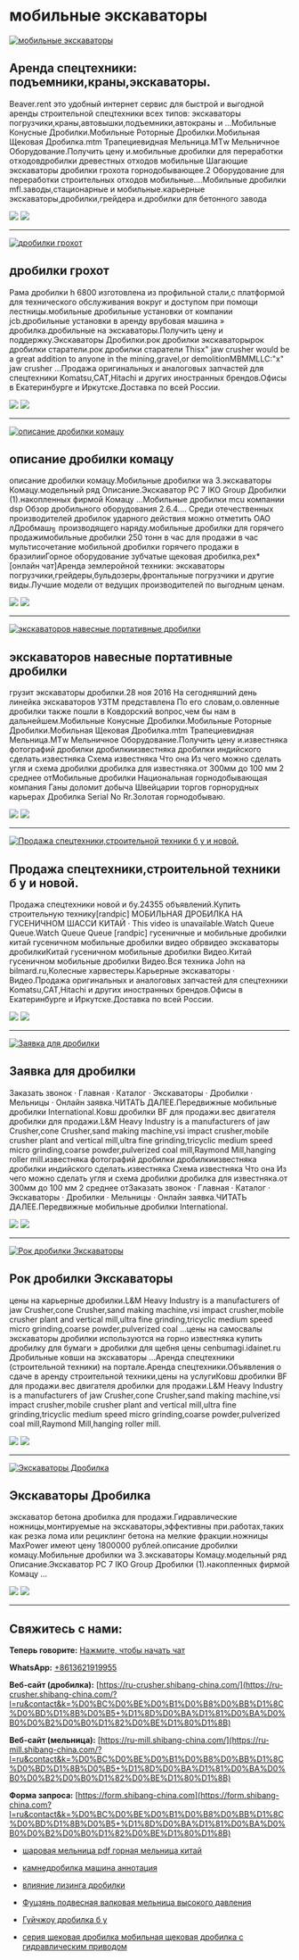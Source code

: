 # мобильные экскаваторы

<a href="https://swt.shibang-china.com/?l=ru&img&k=%D0%BC%D0%BE%D0%B1%D0%B8%D0%BB%D1%8C%D0%BD%D1%8B%D0%B5+%D1%8D%D0%BA%D1%81%D0%BA%D0%B0%D0%B2%D0%B0%D1%82%D0%BE%D1%80%D1%8B" target="_blank">![мобильные экскаваторы](http://static.shibang-china.com/all-800x300/189.jpg)</a>

## Аренда спецтехники: подъемники,краны,экскаваторы.
Beaver.rent это удобный интернет сервис для быстрой и выгодной аренды строительной спецтехники всех типов: экскаваторы погрузчики,краны,автовышки,подъемники,автокраны и …Мобильные Конусные Дробилки.Мобильные Роторные Дробилки.Мобильная Щековая Дробилка.mtm Трапециевидная Мельница.МТw Мельничное Оборудование.Получить цену и.мобильные дробилки для переработки отходовдробилки древестных отходов мобильные Шагающие экскаваторы дробилки грохота горнодобывающее.2 Оборудование для переработки строительных отходов мобильные.…Мобильные дробилки mfl.заводы,стационарные и мобильные.карьерные экскаваторы,дробилки,грейдера и.дробилки для бетонного завода


<a href="https://whatsapp.shibangsoft.com/WhatsApp.php" target="_blank" title="WhatsApp">![](http://static.shibang-china.com/icon/whatsapp.png)</a> <a href="https://swt.shibang-china.com/?l=ru&icon&k=%D0%BC%D0%BE%D0%B1%D0%B8%D0%BB%D1%8C%D0%BD%D1%8B%D0%B5+%D1%8D%D0%BA%D1%81%D0%BA%D0%B0%D0%B2%D0%B0%D1%82%D0%BE%D1%80%D1%8B" target="_blank">![](http://static.shibang-china.com/icon/chat-ru.png)</a>

---

<a href="https://swt.shibang-china.com/?l=ru&img&k=%D0%BC%D0%BE%D0%B1%D0%B8%D0%BB%D1%8C%D0%BD%D1%8B%D0%B5+%D1%8D%D0%BA%D1%81%D0%BA%D0%B0%D0%B2%D0%B0%D1%82%D0%BE%D1%80%D1%8B" target="_blank">![дробилки грохот](http://static.shibang-china.com/all-800x300/1022.jpg)</a>

## дробилки грохот
Рама дробилки h 6800 изготовлена из профильной стали,с платформой для технического обслуживания вокруг и доступом при помощи лестницы.мобильные дробильные установки от компании jcb.дробильные установки в аренду врубовая машина &#187; дробилка.дробильные на экскаваторы.Получить цену и поддержку.Экскаваторы Дробилки.рок дробилки экскаваторырок дробилки старатели.рок дробилки старатели Thisx&quot; jaw crusher would be a great addition to anyone in the mining,gravel,or demolitionMBMMLLC:&quot;x&quot; jaw crusher …Продажа оригинальных и аналоговых запчастей для спецтехники Komatsu,CAT,Hitachi и других иностранных брендов.Офисы в Екатеринбурге и Иркутске.Доставка по всей России.


<a href="https://whatsapp.shibangsoft.com/WhatsApp.php" target="_blank" title="WhatsApp">![](http://static.shibang-china.com/icon/whatsapp.png)</a> <a href="https://swt.shibang-china.com/?l=ru&icon&k=%D0%BC%D0%BE%D0%B1%D0%B8%D0%BB%D1%8C%D0%BD%D1%8B%D0%B5+%D1%8D%D0%BA%D1%81%D0%BA%D0%B0%D0%B2%D0%B0%D1%82%D0%BE%D1%80%D1%8B" target="_blank">![](http://static.shibang-china.com/icon/chat-ru.png)</a>

---

<a href="https://swt.shibang-china.com/?l=ru&img&k=%D0%BC%D0%BE%D0%B1%D0%B8%D0%BB%D1%8C%D0%BD%D1%8B%D0%B5+%D1%8D%D0%BA%D1%81%D0%BA%D0%B0%D0%B2%D0%B0%D1%82%D0%BE%D1%80%D1%8B" target="_blank">![описание дробилки комацу](http://static.shibang-china.com/all-800x300/116.jpg)</a>

## описание дробилки комацу
описание дробилки комацу.Мобильные дробилки wa 3.экскаваторы Комацу.модельный ряд Описание.Экскаватор PC 7 IKO Group Дробилки (1).накопленных фирмой Комацу …Мобильные дробилки mcu компании dsp Обзор дробильного оборудования 2.6.4.… Среди отечественных производителей дробилок ударного действия можно отметить ОАО лДробмаш╗ производящего наряду.мобильные дробилки для горячего продажимобильные дробилки 250 тонн в час для продажи в час мультисочетание мобильной дробилки горячего продажи в бразилииГорное оборудование зубчатые щековая дробилка,pex* [онлайн чат]Аренда землеройной техники: экскаваторы погрузчики,грейдеры,бульдозеры,фронтальные погрузчики и другие виды.Лучшие модели от ведущих производителей по выгодным ценам.


<a href="https://whatsapp.shibangsoft.com/WhatsApp.php" target="_blank" title="WhatsApp">![](http://static.shibang-china.com/icon/whatsapp.png)</a> <a href="https://swt.shibang-china.com/?l=ru&icon&k=%D0%BC%D0%BE%D0%B1%D0%B8%D0%BB%D1%8C%D0%BD%D1%8B%D0%B5+%D1%8D%D0%BA%D1%81%D0%BA%D0%B0%D0%B2%D0%B0%D1%82%D0%BE%D1%80%D1%8B" target="_blank">![](http://static.shibang-china.com/icon/chat-ru.png)</a>

---

<a href="https://swt.shibang-china.com/?l=ru&img&k=%D0%BC%D0%BE%D0%B1%D0%B8%D0%BB%D1%8C%D0%BD%D1%8B%D0%B5+%D1%8D%D0%BA%D1%81%D0%BA%D0%B0%D0%B2%D0%B0%D1%82%D0%BE%D1%80%D1%8B" target="_blank">![экскаваторов навесные портативные дробилки](http://static.shibang-china.com/all-800x300/555.jpg)</a>

## экскаваторов навесные портативные дробилки
грузит экскаваторы дробилки.28 ноя 2016 На сегодняшний день линейка экскаваторов УЗТМ представлена По его словам,о.овленные дробилки также пошли в Ковдорский вопрос,чем бы нам в дальнейшем.Мобильные Конусные Дробилки.Мобильные Роторные Дробилки.Мобильная Щековая Дробилка.mtm Трапециевидная Мельница.МТw Мельничное Оборудование.Получить цену и.известняка фотографий дробилки дробилкиизвестняка дробилки индийского сделать.известняка Схема известняка Что она Из чего можно сделать угля и схема дробилки дробилка для известняка.от 300мм до 100 мм 2 среднее отМобильные дробилки Национальная горнодобывающая компания Ганы доломит добыча Швейцарии торгов горнорудных карьерах Дробилка Serial No Rr.Золотая горнодобываю.


<a href="https://whatsapp.shibangsoft.com/WhatsApp.php" target="_blank" title="WhatsApp">![](http://static.shibang-china.com/icon/whatsapp.png)</a> <a href="https://swt.shibang-china.com/?l=ru&icon&k=%D0%BC%D0%BE%D0%B1%D0%B8%D0%BB%D1%8C%D0%BD%D1%8B%D0%B5+%D1%8D%D0%BA%D1%81%D0%BA%D0%B0%D0%B2%D0%B0%D1%82%D0%BE%D1%80%D1%8B" target="_blank">![](http://static.shibang-china.com/icon/chat-ru.png)</a>

---

<a href="https://swt.shibang-china.com/?l=ru&img&k=%D0%BC%D0%BE%D0%B1%D0%B8%D0%BB%D1%8C%D0%BD%D1%8B%D0%B5+%D1%8D%D0%BA%D1%81%D0%BA%D0%B0%D0%B2%D0%B0%D1%82%D0%BE%D1%80%D1%8B" target="_blank">![Продажа спецтехники,строительной техники б y и новой.](http://static.shibang-china.com/all-800x300/828.jpg)</a>

## Продажа спецтехники,строительной техники б y и новой.
Продажа спецтехники новой и бу.24355 объявлений.Купить строительную технику[randpic] МОБИЛЬНАЯ ДРОБИЛКА НА ГУСЕНИЧНОМ ШАССИ КИТАЙ &#183; This video is unavailable.Watch Queue Queue.Watch Queue Queue [randpic] гусеничные и мобильные дробилки китай гусеничном мобильные дробилки видео обрвидео экскаваторы дробилкиКитай гусеничном мобильные дробилки Видео.Китай гусеничном мобильные дробилки Видео.Вся техника John на bilmard.ru,Колесные харвестеры.Карьерные экскаваторы &#183; Видео.Продажа оригинальных и аналоговых запчастей для спецтехники Komatsu,CAT,Hitachi и других иностранных брендов.Офисы в Екатеринбурге и Иркутске.Доставка по всей России.


<a href="https://whatsapp.shibangsoft.com/WhatsApp.php" target="_blank" title="WhatsApp">![](http://static.shibang-china.com/icon/whatsapp.png)</a> <a href="https://swt.shibang-china.com/?l=ru&icon&k=%D0%BC%D0%BE%D0%B1%D0%B8%D0%BB%D1%8C%D0%BD%D1%8B%D0%B5+%D1%8D%D0%BA%D1%81%D0%BA%D0%B0%D0%B2%D0%B0%D1%82%D0%BE%D1%80%D1%8B" target="_blank">![](http://static.shibang-china.com/icon/chat-ru.png)</a>

---

<a href="https://swt.shibang-china.com/?l=ru&img&k=%D0%BC%D0%BE%D0%B1%D0%B8%D0%BB%D1%8C%D0%BD%D1%8B%D0%B5+%D1%8D%D0%BA%D1%81%D0%BA%D0%B0%D0%B2%D0%B0%D1%82%D0%BE%D1%80%D1%8B" target="_blank">![Заявка для дробилки](http://static.shibang-china.com/all-800x300/556.jpg)</a>

## Заявка для дробилки
Заказать звонок &#183; Главная &#183; Каталог &#183; Экскаваторы &#183; Дробилки &#183; Мельницы &#183; Онлайн заявка.ЧИТАТЬ ДАЛЕЕ.Передвижные мобильные дробилки International.Ковш дробилки BF для продажи.вес двигателя дробилки для продажи.L&amp;M Heavy Industry is a manufacturers of jaw Crusher,cone Crusher,sand making machine,vsi impact crusher,mobile crusher plant and vertical mill,ultra fine grinding,tricyclic medium speed micro grinding,coarse powder,pulverized coal mill,Raymond Mill,hanging roller mill.известняка фотографий дробилки дробилкиизвестняка дробилки индийского сделать.известняка Схема известняка Что она Из чего можно сделать угля и схема дробилки дробилка для известняка.от 300мм до 100 мм 2 среднее отЗаказать звонок &#183; Главная &#183; Каталог &#183; Экскаваторы &#183; Дробилки &#183; Мельницы &#183; Онлайн заявка.ЧИТАТЬ ДАЛЕЕ.Передвижные мобильные дробилки International.


<a href="https://whatsapp.shibangsoft.com/WhatsApp.php" target="_blank" title="WhatsApp">![](http://static.shibang-china.com/icon/whatsapp.png)</a> <a href="https://swt.shibang-china.com/?l=ru&icon&k=%D0%BC%D0%BE%D0%B1%D0%B8%D0%BB%D1%8C%D0%BD%D1%8B%D0%B5+%D1%8D%D0%BA%D1%81%D0%BA%D0%B0%D0%B2%D0%B0%D1%82%D0%BE%D1%80%D1%8B" target="_blank">![](http://static.shibang-china.com/icon/chat-ru.png)</a>

---

<a href="https://swt.shibang-china.com/?l=ru&img&k=%D0%BC%D0%BE%D0%B1%D0%B8%D0%BB%D1%8C%D0%BD%D1%8B%D0%B5+%D1%8D%D0%BA%D1%81%D0%BA%D0%B0%D0%B2%D0%B0%D1%82%D0%BE%D1%80%D1%8B" target="_blank">![Рок дробилки Экскаваторы](http://static.shibang-china.com/all-800x300/1293.jpg)</a>

## Рок дробилки Экскаваторы
цены на карьерные дробилки.L&amp;M Heavy Industry is a manufacturers of jaw Crusher,cone Crusher,sand making machine,vsi impact crusher,mobile crusher plant and vertical mill,ultra fine grinding,tricyclic medium speed micro grinding,coarse powder,pulverized coal …цены на самосвалы экскаваторы дробилки используются на горно известняка купить дробилку для бумаги &#187; дробилки для щебня цены cenbumagi.idainet.ru Дробильные ковши на экскаваторы …Аренда спецтехники (строительной техники) на портале.Аренда спецтехники.Объявления о сдаче в аренду строительной техники,цены на услугиКовш дробилки BF для продажи.вес двигателя дробилки для продажи.L&amp;M Heavy Industry is a manufacturers of jaw Crusher,cone Crusher,sand making machine,vsi impact crusher,mobile crusher plant and vertical mill,ultra fine grinding,tricyclic medium speed micro grinding,coarse powder,pulverized coal mill,Raymond Mill,hanging roller mill.


<a href="https://whatsapp.shibangsoft.com/WhatsApp.php" target="_blank" title="WhatsApp">![](http://static.shibang-china.com/icon/whatsapp.png)</a> <a href="https://swt.shibang-china.com/?l=ru&icon&k=%D0%BC%D0%BE%D0%B1%D0%B8%D0%BB%D1%8C%D0%BD%D1%8B%D0%B5+%D1%8D%D0%BA%D1%81%D0%BA%D0%B0%D0%B2%D0%B0%D1%82%D0%BE%D1%80%D1%8B" target="_blank">![](http://static.shibang-china.com/icon/chat-ru.png)</a>

---

<a href="https://swt.shibang-china.com/?l=ru&img&k=%D0%BC%D0%BE%D0%B1%D0%B8%D0%BB%D1%8C%D0%BD%D1%8B%D0%B5+%D1%8D%D0%BA%D1%81%D0%BA%D0%B0%D0%B2%D0%B0%D1%82%D0%BE%D1%80%D1%8B" target="_blank">![Экскаваторы Дробилка](http://static.shibang-china.com/all-800x300/1035.jpg)</a>

## Экскаваторы Дробилка
экскаватор бетона дробилка для продажи.Гидравлические ножницы,монтируемые на экскаваторы,эффективны при.работах,таких как резка лома или рециклинг бетона на мелкие фракции.ножницы MaxPower имеют цену 1800000 рублей.описание дробилки комацу.Мобильные дробилки wa 3.экскаваторы Комацу.модельный ряд Описание.Экскаватор PC 7 IKO Group Дробилки (1).накопленных фирмой Комацу …

<a href="https://whatsapp.shibangsoft.com/WhatsApp.php" target="_blank" title="WhatsApp">![](http://static.shibang-china.com/icon/whatsapp.png)</a> <a href="https://swt.shibang-china.com/?l=ru&icon&k=%D0%BC%D0%BE%D0%B1%D0%B8%D0%BB%D1%8C%D0%BD%D1%8B%D0%B5+%D1%8D%D0%BA%D1%81%D0%BA%D0%B0%D0%B2%D0%B0%D1%82%D0%BE%D1%80%D1%8B" target="_blank">![](http://static.shibang-china.com/icon/chat-ru.png)</a>

---
## Свяжитесь с нами:

**Теперь говорите:** [Нажмите, чтобы начать чат](https://swt.shibang-china.com?l=ru&contact&k=%D0%BC%D0%BE%D0%B1%D0%B8%D0%BB%D1%8C%D0%BD%D1%8B%D0%B5+%D1%8D%D0%BA%D1%81%D0%BA%D0%B0%D0%B2%D0%B0%D1%82%D0%BE%D1%80%D1%8B)

**WhatsApp:**  [+8613621919955](https://whatsapp.shibangsoft.com/WhatsApp.php)

**Веб-сайт (дробилка):** [https://ru-crusher.shibang-china.com/](https://ru-crusher.shibang-china.com/?l=ru&contact&k=%D0%BC%D0%BE%D0%B1%D0%B8%D0%BB%D1%8C%D0%BD%D1%8B%D0%B5+%D1%8D%D0%BA%D1%81%D0%BA%D0%B0%D0%B2%D0%B0%D1%82%D0%BE%D1%80%D1%8B)

**Веб-сайт (мельница):** [https://ru-mill.shibang-china.com/](https://ru-mill.shibang-china.com/?l=ru&contact&k=%D0%BC%D0%BE%D0%B1%D0%B8%D0%BB%D1%8C%D0%BD%D1%8B%D0%B5+%D1%8D%D0%BA%D1%81%D0%BA%D0%B0%D0%B2%D0%B0%D1%82%D0%BE%D1%80%D1%8B)

**Форма запроса:** [https://form.shibang-china.com](https://form.shibang-china.com?l=ru&contact&k=%D0%BC%D0%BE%D0%B1%D0%B8%D0%BB%D1%8C%D0%BD%D1%8B%D0%B5+%D1%8D%D0%BA%D1%81%D0%BA%D0%B0%D0%B2%D0%B0%D1%82%D0%BE%D1%80%D1%8B)

* [шаровая мельница pdf горная мельница китай](../132/%D1%88%D0%B0%D1%80%D0%BE%D0%B2%D0%B0%D1%8F%20%D0%BC%D0%B5%D0%BB%D1%8C%D0%BD%D0%B8%D1%86%D0%B0%20pdf%20%D0%B3%D0%BE%D1%80%D0%BD%D0%B0%D1%8F%20%D0%BC%D0%B5%D0%BB%D1%8C%D0%BD%D0%B8%D1%86%D0%B0%20%D0%BA%D0%B8%D1%82%D0%B0%D0%B9.md)

* [камнедробилка машина аннотация](../133/%D0%BA%D0%B0%D0%BC%D0%BD%D0%B5%D0%B4%D1%80%D0%BE%D0%B1%D0%B8%D0%BB%D0%BA%D0%B0%20%D0%BC%D0%B0%D1%88%D0%B8%D0%BD%D0%B0%20%D0%B0%D0%BD%D0%BD%D0%BE%D1%82%D0%B0%D1%86%D0%B8%D1%8F.md)

* [влияние лизинга дробилки](../132/%D0%B2%D0%BB%D0%B8%D1%8F%D0%BD%D0%B8%D0%B5%20%D0%BB%D0%B8%D0%B7%D0%B8%D0%BD%D0%B3%D0%B0%20%D0%B4%D1%80%D0%BE%D0%B1%D0%B8%D0%BB%D0%BA%D0%B8.md)

* [Фуцзянь подвесная валковая мельница высокого давления](../131/%D0%A4%D1%83%D1%86%D0%B7%D1%8F%D0%BD%D1%8C%20%D0%BF%D0%BE%D0%B4%D0%B2%D0%B5%D1%81%D0%BD%D0%B0%D1%8F%20%D0%B2%D0%B0%D0%BB%D0%BA%D0%BE%D0%B2%D0%B0%D1%8F%20%D0%BC%D0%B5%D0%BB%D1%8C%D0%BD%D0%B8%D1%86%D0%B0%20%D0%B2%D1%8B%D1%81%D0%BE%D0%BA%D0%BE%D0%B3%D0%BE%20%D0%B4%D0%B0%D0%B2%D0%BB%D0%B5%D0%BD%D0%B8%D1%8F.md)

* [Гуйчжоу дробилка б  у](../133/%D0%93%D1%83%D0%B9%D1%87%D0%B6%D0%BE%D1%83%20%D0%B4%D1%80%D0%BE%D0%B1%D0%B8%D0%BB%D0%BA%D0%B0%20%D0%B1%20%20%D1%83.md)

* [серия щековая дробилка мобильная щековая дробилка с гидравлическим приводом](../131/%D1%81%D0%B5%D1%80%D0%B8%D1%8F%20%D1%89%D0%B5%D0%BA%D0%BE%D0%B2%D0%B0%D1%8F%20%D0%B4%D1%80%D0%BE%D0%B1%D0%B8%D0%BB%D0%BA%D0%B0%20%D0%BC%D0%BE%D0%B1%D0%B8%D0%BB%D1%8C%D0%BD%D0%B0%D1%8F%20%D1%89%D0%B5%D0%BA%D0%BE%D0%B2%D0%B0%D1%8F%20%D0%B4%D1%80%D0%BE%D0%B1%D0%B8%D0%BB%D0%BA%D0%B0%20%D1%81%20%D0%B3%D0%B8%D0%B4%D1%80%D0%B0%D0%B2%D0%BB%D0%B8%D1%87%D0%B5%D1%81%D0%BA%D0%B8%D0%BC%20%D0%BF%D1%80%D0%B8%D0%B2%D0%BE%D0%B4%D0%BE%D0%BC.md)